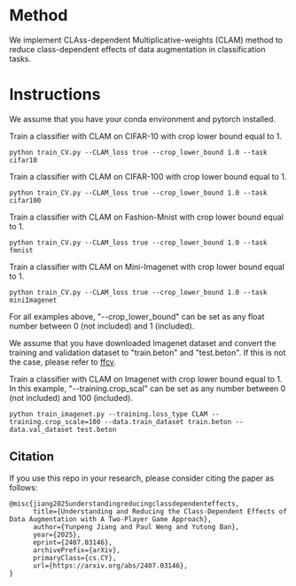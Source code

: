 # Method
We implement CLAss-dependent Multiplicative-weights (CLAM) method to reduce class-dependent effects of data augmentation in classification tasks.

# Instructions
We assume that you have your conda environment and pytorch installed.

Train a classifier with CLAM on CIFAR-10 with crop lower bound equal to 1. 
```
python train_CV.py --CLAM_loss true --crop_lower_bound 1.0 --task cifar10
```

Train a classifier with CLAM on CIFAR-100 with crop lower bound equal to 1. 
```
python train_CV.py --CLAM_loss true --crop_lower_bound 1.0 --task cifar100
```

Train a classifier with CLAM on Fashion-Mnist with crop lower bound equal to 1. 
```
python train_CV.py --CLAM_loss true --crop_lower_bound 1.0 --task fmnist
```

Train a classifier with CLAM on Mini-Imagenet with crop lower bound equal to 1. 
```
python train_CV.py --CLAM_loss true --crop_lower_bound 1.0 --task miniImagenet
```

For all examples above, "--crop_lower_bound" can be set as any float number between 0 (not included) and 1 (included).

We assume that you have downloaded Imagenet dataset and convert the training and validation dataset to "train.beton" and "test.beton".
If this is not the case, please refer to [ffcv](https://github.com/libffcv/ffcv).

Train a classifier with CLAM on Imagenet with crop lower bound equal to 1. In this example, "--training.crop_scal" can be set as any number between 0 (not included) and 100 (included).
```
python train_imagenet.py --training.loss_type CLAM --training.crop_scale=100 --data.train_dataset train.beton --data.val_dataset test.beton
```

## Citation

If you use this repo in your research, please consider citing the paper as follows:
```
@misc{jiang2025understandingreducingclassdependenteffects,
      title={Understanding and Reducing the Class-Dependent Effects of Data Augmentation with A Two-Player Game Approach}, 
      author={Yunpeng Jiang and Paul Weng and Yutong Ban},
      year={2025},
      eprint={2407.03146},
      archivePrefix={arXiv},
      primaryClass={cs.CY},
      url={https://arxiv.org/abs/2407.03146}, 
}
```
